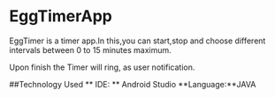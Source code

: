 # EggTimerApp

EggTimer is a timer app.In this,you can start,stop and choose different intervals between 0 to 15 minutes maximum.

Upon finish the Timer will ring, as user notification.

##Technology Used
** IDE: ** Android Studio
**Language:**JAVA

   
